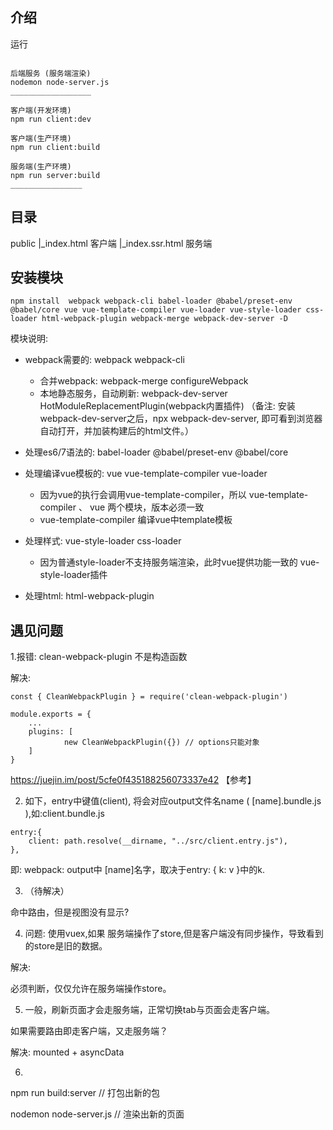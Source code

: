 ## 介绍

运行

```

后端服务 (服务端渲染)
nodemon node-server.js
__________________

客户端(开发环境)
npm run client:dev

客户端(生产环境)
npm run client:build

服务端(生产环境)
npm run server:build
________________
```

## 目录

public
    |_index.html 客户端
    |_index.ssr.html 服务端

## 安装模块

```
npm install  webpack webpack-cli babel-loader @babel/preset-env @babel/core vue vue-template-compiler vue-loader vue-style-loader css-loader html-webpack-plugin webpack-merge webpack-dev-server -D
```

模块说明:

* webpack需要的: webpack webpack-cli
    * 合并webpack: webpack-merge configureWebpack
    * 本地静态服务，自动刷新: webpack-dev-server HotModuleReplacementPlugin(webpack内置插件)
      （备注: 安装 webpack-dev-server之后，npx webpack-dev-server, 即可看到浏览器自动打开，并加装构建后的html文件。）

* 处理es6/7语法的: babel-loader @babel/preset-env @babel/core

* 处理编译vue模板的: vue vue-template-compiler vue-loader 
   * 因为vue的执行会调用vue-template-compiler，所以 vue-template-compiler 、 vue 两个模块，版本必须一致
   * vue-template-compiler 编译vue中template模板

* 处理样式: vue-style-loader css-loader
    * 因为普通style-loader不支持服务端渲染，此时vue提供功能一致的 vue-style-loader插件

* 处理html: html-webpack-plugin

## 遇见问题

1.报错: clean-webpack-plugin 不是构造函数  

解决: 

```
const { CleanWebpackPlugin } = require('clean-webpack-plugin')

module.exports = {
    ...
    plugins: [
            new CleanWebpackPlugin({}) // options只能对象
    ]
}
```

https://juejin.im/post/5cfe0f435188256073337e42 【参考】

2. 如下，entry中键值(client), 将会对应output文件名name ( [name].bundle.js ),如:client.bundle.js

```
entry:{
    client: path.resolve(__dirname, "../src/client.entry.js"),
},
```

即: webpack: output中 [name]名字，取决于entry: { k: v }中的k.

3. （待解决）

命中路由，但是视图没有显示?

4. 问题: 使用vuex,如果 服务端操作了store,但是客户端没有同步操作，导致看到的store是旧的数据。

解决:

必须判断，仅仅允许在服务端操作store。

5. 一般，刷新页面才会走服务端，正常切换tab与页面会走客户端。

如果需要路由即走客户端，又走服务端？

解决: mounted + asyncData

6. 

npm run build:server // 打包出新的包

nodemon node-server.js // 渲染出新的页面

